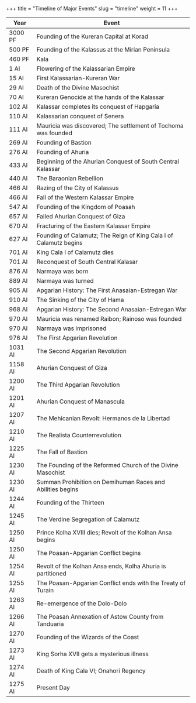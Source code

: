 +++
title = "Timeline of Major Events"
slug = "timeline"
weight = 11
+++

|  Year   | Event                                                               |
| ------- | --------------------------------------------------------------------|
| 3000 PF | Founding of the Kureran Capital at Korad                            |
| 500 PF  | Founding of the Kalassus at the Mirian Peninsula                    |
| 460 PF  | Kala                                                                |
| 1 AI    | Flowering of the Kalassarian Empire                                 |
| 15 AI   | First Kalassarian-Kureran War                                       |
| 29 AI   | Death of the Divine Masochist                                       |
| 70 AI   | Kureran Genocide at the hands of the Kalassar                       |
| 102 AI  | Kalassar completes its conquest of Hapgaria                         |
| 110 AI  | Kalassarian conquest of Senera                                      |
| 111 AI  | Mauricia was discovered; The settlement of Tochoma was founded      |
| 269 AI  | Founding of Bastion                                                 |
| 276 AI  | Founding of Ahuria                                                  |
| 433 AI  | Beginning of the Ahurian Conquest of South Central Kalassar         |
| 440 AI  | The Baraonian Rebellion                                             |
| 466 AI  | Razing of the City of Kalassus                                      |
| 466 AI  | Fall of the Western Kalassar Empire                                 |
| 547 AI  | Founding of the Kingdom of Poasah                                   |
| 657 AI  | Failed Ahurian Conquest of Giza                                     |
| 670 AI  | Fracturing of the Eastern Kalassar Empire                           |
| 627 AI  | Founding of Calamutz; The Reign of King Cala I of Calamutz begins   |
| 701 AI  | King Cala I of Calamutz dies                                        |
| 701 AI  | Reconquest of South Central Kalasar                                 |
| 876 AI  | Narmaya was born                                                    |
| 889 AI  | Narmaya was turned                                                  |
| 905 AI  | Apgarian History: The First Anasaian-Estregan War                   |
| 910 AI  | The Sinking of the City of Hama                                     |
| 968 AI  | Apgarian History: The Second Anasaian-Estregan War                  |
| 970 AI  | Mauricia was renamed Raibon; Rainoso was founded                    |
| 970 AI  | Narmaya was imprisoned                                              |
| 976 AI  | The First Apgarian Revolution                                       |
| 1031 AI | The Second Apgarian Revolution                                      |
| 1158 AI | Ahurian Conquest of Giza                                            |
| 1200 AI | The Third Apgarian Revolution                                       |
| 1201 AI | Ahurian Conquest of Manascula                                       |
| 1207 AI | The Mehicanian Revolt: Hermanos de la Libertad                      |
| 1210 AI | The Realista Counterrevolution                                      |
| 1225 AI | The Fall of Bastion                                                 |
| 1230 AI | The Founding of the Reformed Church of the Divine Masochist         |
| 1230 AI | Summan Prohibition on Demihuman Races and Abilities begins          |
| 1244 AI | Founding of the Thirteen                                            |
| 1245 AI | The Verdine Segregation of Calamutz                                 |
| 1250 AI | Prince Kolha XVIII dies; Revolt of the Kolhan Ansa begins           |
| 1250 AI | The Poasan-Apgarian Conflict begins                                 |
| 1254 AI | Revolt of the Kolhan Ansa ends, Kolha Ahuria is partitioned         |
| 1255 AI | The Poasan-Apgarian Conflict ends with the Treaty of Turain         |
| 1263 AI | Re-emergence of the Dolo-Dolo                                       |
| 1266 AI | The Poasan Annexation of Astow County from Tanduaria                |
| 1270 AI | Founding of the Wizards of the Coast                                |
| 1273 AI | King Sorha XVII gets a mysterious illness                           |
| 1274 AI | Death of King Cala VI; Onahori Regency                              |
| 1275 AI | Present Day                                                         |